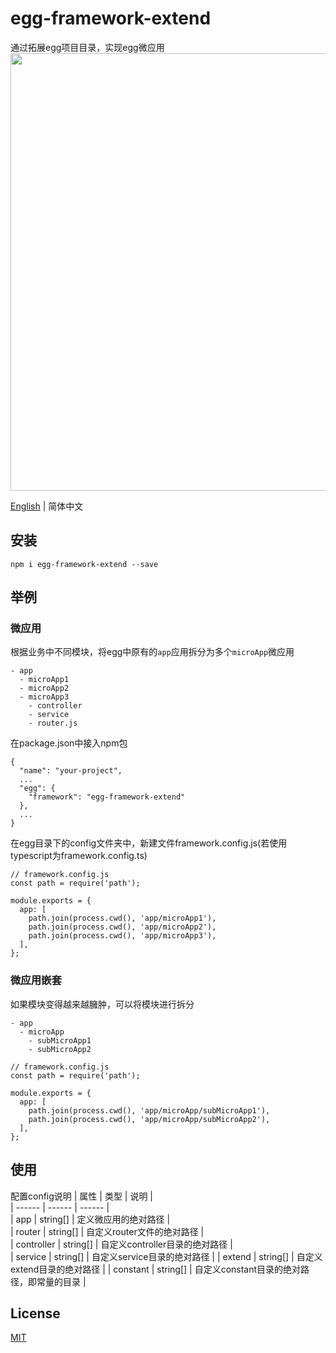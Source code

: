 # egg-framework-extend
通过拓展egg项目目录，实现egg微应用
<img src="https://store-g1.seewo.com/seewoedu_pub_6334eb4993f4474ba5845c2b3c855119" width="700"  align="bottom" />  


[English](./README.md) | 简体中文
## 安装
```
npm i egg-framework-extend --save
```
## 举例
### 微应用
根据业务中不同模块，将egg中原有的`app`应用拆分为多个`microApp`微应用
```
- app
  - microApp1
  - microApp2
  - microApp3
    - controller
    - service
    - router.js
```
在package.json中接入npm包
```
{
  "name": "your-project",
  ...
  "egg": {
    "framework": "egg-framework-extend"
  },
  ...
}
```
在egg目录下的config文件夹中，新建文件framework.config.js(若使用typescript为framework.config.ts)
```
// framework.config.js
const path = require('path');

module.exports = {
  app: [
    path.join(process.cwd(), 'app/microApp1'),
    path.join(process.cwd(), 'app/microApp2'),
    path.join(process.cwd(), 'app/microApp3'),
  ],
};
```
### 微应用嵌套
如果模块变得越来越臃肿，可以将模块进行拆分
```
- app
  - microApp
    - subMicroApp1
    - subMicroApp2
```
```
// framework.config.js
const path = require('path');

module.exports = {
  app: [
    path.join(process.cwd(), 'app/microApp/subMicroApp1'),
    path.join(process.cwd(), 'app/microApp/subMicroApp2'),
  ],
};
```

## 使用
配置config说明
| 属性 | 类型 | 说明 |  
| ------ | ------ | ------ |  
| app | string[] | 定义微应用的绝对路径 |  
| router | string[] | 自定义router文件的绝对路径 |  
| controller | string[] | 自定义controller目录的绝对路径 |  
| service | string[] | 自定义service目录的绝对路径 |
| extend | string[] | 自定义extend目录的绝对路径 |
| constant | string[] | 自定义constant目录的绝对路径，即常量的目录 |  

## License
[MIT](./LICENSE)
